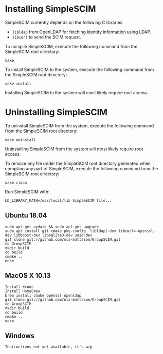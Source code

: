 # Installing SimpleSCIM

SimpleSCIM currently depends on the following C libraries:

* `libldap` from OpenLDAP for fetching identity information using LDAP.
* `libcurl` to send the SCIM request.

To compile SimpleSCIM, execute the following command from the
SimpleSCIM root directory:

```
make
```

To install SimpleSCIM to the system, execute the following command
from the SimpleSCIM root directory:

```
make install
```

Installing SimpleSCIM to the system will most likely require root
access.

# Uninstalling SimpleSCIM

To uninstall SimpleSCIM from the system, execute the following
command from the SimpleSCIM root directory:

```
make uninstall
```

Uninstalling SimpleSCIM from the system will most likely require root
access.

To remove any file under the SimpleSCIM root directory generated when
compiling any part of SimpleSCIM, execute the following command from
the SimpleSCIM root directory:

```
make clean
```


Run SimpleSCIM with:

    LD_LIBRARY_PATH=/usr/local/lib SimpleSCIM file...

## Ubuntu 18.04
    sudo apt-get update && sudo apt-get upgrade
    sudo apt install git cmake pkg-config  libldap2-dev libcurl4-openssl-dev libboost-dev libsqlite3-dev uuid-dev
    git clone git://github.com/ola-mattsson/GroupSCIM.git
    cd GroupSCIM
    mkdir build
    cd build
    cmake ..
    make

## MacOS X 10.13
    Install Xcode
    Install HomeBrew
    brew install cmake openssl openldap
    git clone git://github.com/ola-mattsson/GroupSCIM.git
    cd GroupSCIM
    mkdir build
    cd build
    cmake ..
    make
    
## Windows
    Instructions not yet available, it's wip